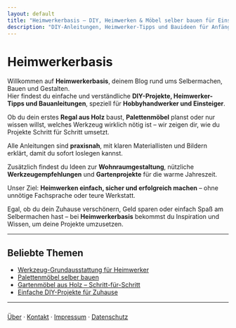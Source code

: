 ```yaml
---
layout: default
title: "Heimwerkerbasis – DIY, Heimwerken & Möbel selber bauen für Einsteiger"
description: "DIY-Anleitungen, Heimwerker-Tipps und Bauideen für Anfänger. Schritt-für-Schritt Anleitungen, Holzprojekte und Möbel zum Selberbauen für Haus und Garten."
---
```


# Heimwerkerbasis

Willkommen auf **Heimwerkerbasis**, deinem Blog rund ums Selbermachen, Bauen und Gestalten.  
Hier findest du einfache und verständliche **DIY-Projekte, Heimwerker-Tipps und Bauanleitungen**, speziell für **Hobbyhandwerker und Einsteiger**.

Ob du dein erstes **Regal aus Holz** baust, **Palettenmöbel** planst oder nur wissen willst, welches Werkzeug wirklich nötig ist – wir zeigen dir, wie du Projekte Schritt für Schritt umsetzt.

Alle Anleitungen sind **praxisnah**, mit klaren Materiallisten und Bildern erklärt, damit du sofort loslegen kannst.

Zusätzlich findest du Ideen zur **Wohnraumgestaltung**, nützliche **Werkzeugempfehlungen** und **Gartenprojekte** für die warme Jahreszeit.

Unser Ziel: **Heimwerken einfach, sicher und erfolgreich machen** – ohne unnötige Fachsprache oder teure Werkstatt.

Egal, ob du dein Zuhause verschönern, Geld sparen oder einfach Spaß am Selbermachen hast – bei **Heimwerkerbasis** bekommst du Inspiration und Wissen, um deine Projekte umzusetzen.

---

## Beliebte Themen
- [Werkzeug-Grundausstattung für Heimwerker](#)
- [Palettenmöbel selber bauen](#)
- [Gartenmöbel aus Holz – Schritt-für-Schritt](#)
- [Einfache DIY-Projekte für Zuhause](#)

---

<div style="margin-top: 1.5rem;">
  <a href="/about">Über</a> ·
  <a href="/contact">Kontakt</a> ·
  <a href="/impressum">Impressum</a> ·
  <a href="/datenschutz">Datenschutz</a>
</div>